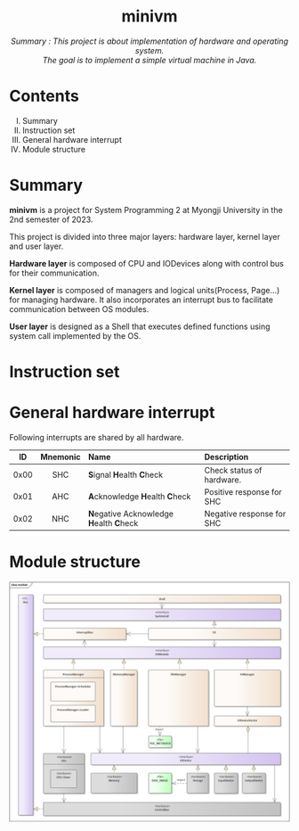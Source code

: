 <h1 align="center">minivm</h1>
<div align="center"><i>Summary : This project is about implementation of hardware and operating system.<br>The goal is to implement a simple virtual machine in Java.</i></div>
<h1>Contents</h1>
<ol type='I'>
  <li>Summary</li>
  <li>Instruction set</li>
  <li>General hardware interrupt</li>
  <li>Module structure</li>
</ol>
<h1>Summary</h1>

**minivm** is a project for System Programming 2 at Myongji University in the 2nd semester of 2023.<br>

This project is divided into three major layers: hardware layer, kernel layer and user layer.<br>

**Hardware layer** is composed of CPU and IODevices along with control bus for their communication.<br>

**Kernel layer** is composed of managers and logical units(Process, Page...) for managing hardware. It also incorporates an interrupt bus to facilitate communication between OS modules.<br>

**User layer** is designed as a Shell that executes defined functions using system call implemented by the OS.<br>

<h1>Instruction set</h1>

<h1>General hardware interrupt</h1>
Following interrupts are shared by all hardware.<br>

|   ID   |  Mnemonic  | Name                                           | Description                |
|:------:|:----------:|:-----------------------------------------------|:---------------------------|
|  0x00  |    SHC     | **S**ignal **H**ealth **C**heck                | Check status of hardware.  |
|  0x01  |    AHC     | **A**cknowledge **H**ealth **C**heck           | Positive response for SHC  |
|  0x02  |    NHC     | **N**egative Acknowledge **H**ealth **C**heck  | Negative response for SHC  |

<h1>Module structure</h1>

![module_structure](./image/module_structure.png)